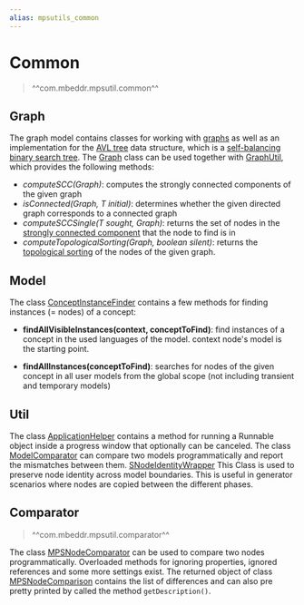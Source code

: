 ```yaml
---
alias: mpsutils_common
---
```


# Common

> ^^com.mbeddr.mpsutil.common^^

## Graph

The graph model contains classes for working with [graphs](https://en.wikipedia.org/wiki/Graph_theory) as well as an implementation for the [AVL tree](https://en.wikipedia.org/wiki/AVL_tree) data structure, which is a [self-balancing binary search tree](https://en.wikipedia.org/wiki/Self-balancing_binary_search_tree).
The [Graph](http://127.0.0.1:63320/node?ref=r%3A007d0985-20e2-4d70-80f1-d0de1aff1076%28com.mbeddr.mpsutil.common.graph%29%2F176714188933282830) class can be used together with [GraphUtil](http://127.0.0.1:63320/node?ref=r%3A007d0985-20e2-4d70-80f1-d0de1aff1076%28com.mbeddr.mpsutil.common.graph%29%2F5943598111404841931), which provides the following methods:

- *computeSCC(Graph)*: computes the strongly connected components of the given graph
- *isConnected(Graph, T initial)*: determines whether the given directed graph corresponds to a connected graph
- *computeSCCSingle(T sought, Graph)*: returns the set of nodes in the [strongly connected component](https://en.wikipedia.org/wiki/Strongly_connected_component) that the node to find is in
- *computeTopologicalSorting(Graph, boolean silent)*: returns the [topological sorting](https://en.wikipedia.org/wiki/Topological_sorting) of the nodes of the given graph.

## Model

The class [ConceptInstanceFinder](http://127.0.0.1:63320/node?ref=r%3A72bc3a97-6a66-47f6-8cf2-f88ab2ada651%28com.mbeddr.mpsutil.common.model%29%2F6573709714620204463) contains a few methods for finding instances (= nodes) of a concept:

- **findAllVisibleInstances(context, conceptToFind)**: find instances of a concept in the used languages of the model. context node's model is the starting point.

- **findAllInstances(conceptToFind)**: searches for nodes of the given concept in all user models from the global scope (not including transient and temporary models)

## Util

The class [ApplicationHelper](http://127.0.0.1:63320/node?ref=c7a315e6-1d93-4186-85bc-2dfafd1ccc21%2Fr%3Afb1c47d7-a72e-4e01-92dc-1e9f2ba4a118%28com.mbeddr.mpsutil.common%2Fcom.mbeddr.mpsutil.common.util%29%2F4815130854730761782) contains a method for running a Runnable object inside a progress window that optionally can be canceled. The class [ModelComparator](http://127.0.0.1:63320/node?ref=c7a315e6-1d93-4186-85bc-2dfafd1ccc21%2Fr%3Afb1c47d7-a72e-4e01-92dc-1e9f2ba4a118%28com.mbeddr.mpsutil.common%2Fcom.mbeddr.mpsutil.common.util%29%2F4319749102858900393) can compare two models programmatically and report the mismatches between them. [SNodeIdentityWrapper](http://127.0.0.1:63320/node?ref=c7a315e6-1d93-4186-85bc-2dfafd1ccc21%2Fr%3Afb1c47d7-a72e-4e01-92dc-1e9f2ba4a118%28com.mbeddr.mpsutil.common%2Fcom.mbeddr.mpsutil.common.util%29%2F7967869439934824295) This Class is used to preserve node identity across model boundaries. This is useful in generator scenarios where nodes are copied between the different phases.

## Comparator

> ^^com.mbeddr.mpsutil.comparator^^

The class [MPSNodeComparator](http://127.0.0.1:63320/node?ref=r%3Aec874b45-e888-42e6-995a-a298cefdff55%28com.mbeddr.mpsutil.comparator.code%29%2F3873779224823864369) can be used to compare two nodes programmatically. Overloaded methods
for ignoring properties, ignored references and some more settings exist. The returned object of class [MPSNodeComparison](http://127.0.0.1:63320/node?ref=r%3Aec874b45-e888-42e6-995a-a298cefdff55%28com.mbeddr.mpsutil.comparator.code%29%2F4775189917183996595) contains the list of differences and can also pre pretty printed by called the method `getDescription()`.
